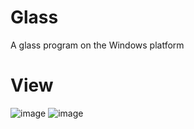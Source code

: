 # Glass
A glass program on the Windows platform

# View
![image](https://github.com/user-attachments/assets/c218e73a-ded8-4c01-89e5-ba78b1f0acb8)
![image](https://github.com/user-attachments/assets/cb745f0a-5056-4550-956b-ee93247a7a9f)
